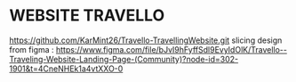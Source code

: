 # WEBSITE TRAVELLO
https://github.com/KarMint26/Travello-TravellingWebsite.git
slicing design from figma : 
https://www.figma.com/file/bJvI9hFyffSdl9EvyIdOlK/Travello--Traveling-Website-Landing-Page-(Community)?node-id=302-1901&t=4CneNHEk1a4vtXXO-0